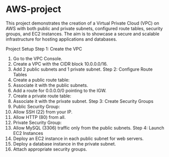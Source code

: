 # AWS-project
This project demonstrates the creation of a Virtual Private Cloud (VPC) on AWS with both public and private subnets, configured route tables, security groups, and EC2 instances. The aim is to showcase a secure and scalable infrastructure for hosting applications and databases.

Project Setup
Step 1: Create the VPC
1. Go to the VPC Console.
2. Create a VPC with the CIDR block 10.0.0.0/16.
3. Add 2 public subnets and 1 private subnet.
Step 2: Configure Route Tables
1. Create a public route table:
2. Associate it with the public subnets.
3. Add a route for 0.0.0.0/0 pointing to the IGW.
4. Create a private route table:
5. Associate it with the private subnet.
Step 3: Create Security Groups
1. Public Security Group:
2. Allow SSH (22) from your IP.
3. Allow HTTP (80) from all.
4. Private Security Group:
5. Allow MySQL (3306) traffic only from the public subnets.
Step 4: Launch EC2 Instances
1. Deploy an EC2 instance in each public subnet for web servers.
2. Deploy a database instance in the private subnet.
3. Attach appropriate security groups.
